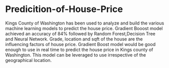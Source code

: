 # Predicition-of-House-Price
Kings County of Washington has been used to analyze and build the various machine learning models to predict the house price. Gradient Booost model achieved an accuracy of 84% followed by Random Forest,Decision Tree and Neural Network. Grade, location and sqft of the house are the influencing factors of house price. Gradient Boost model would be good enough to use in real time to predict the house price in Kings county of Washington. This model can be leveraged to use irrespective of the geographical location.
